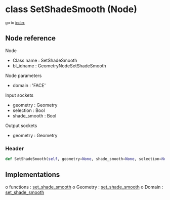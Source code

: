 # class SetShadeSmooth (Node)

<sub>go to [index](/docs/index.md)</sub>

## Node reference

Node
 - Class name : SetShadeSmooth
 - bl_idname : GeometryNodeSetShadeSmooth

Node parameters
 - domain : 'FACE'

Input sockets
 - geometry : Geometry
 - selection : Bool
 - shade_smooth : Bool

Output sockets
 - geometry : Geometry

### Header

``` python
def SetShadeSmooth(self, geometry=None, shade_smooth=None, selection=None, domain='FACE', node_label=None, node_color=None):
```

## Implementations

o functions : [set_shade_smooth](/docs/classes/set_shade_smooth.md)
o Geometry : [set_shade_smooth](/docs/classes/set_shade_smooth.md) 
o Domain : [set_shade_smooth](/docs/classes/set_shade_smooth.md) 

